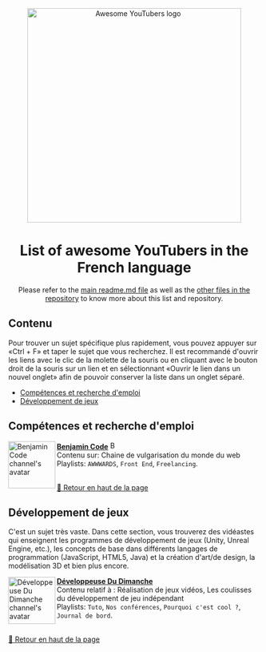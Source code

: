 <div align="center">
	<div>
		<img width="428" src="../../media/logo.svg" alt="Awesome YouTubers logo">
	</div>
  	<h1>
    		List of awesome YouTubers in the French language
  	</h1>
	<p>Please refer to the <a href="https://github.com/JoseDeFreitas/awesome-youtubers/blob/main/readme.md">main readme.md file</a> as well as the <a href="https://github.com/JoseDeFreitas/awesome-youtubers">other files in the repository</a> to know more about this list and repository.</p>
</div>

## Contenu

Pour trouver un sujet spécifique plus rapidement, vous pouvez appuyer sur «Ctrl + F» et taper le sujet que vous recherchez.
Il est recommandé d'ouvrir les liens avec le clic de la molette de la souris ou en cliquant avec le bouton droit de la souris sur un lien et en sélectionnant «Ouvrir le lien dans un nouvel onglet» afin de pouvoir conserver la liste dans un onglet séparé.
- [Compétences et recherche d'emploi](#competences-et-recherche-demploi)
- [Développement de jeux](#developpement-de-jeux)

## Compétences et recherche d'emploi

[<img align="left" height="94px" width="94px" alt="Benjamin Code channel's avatar" src="https://yt3.ggpht.com/a/AATXAJxQ3OKQ1KaMRIw4g29qkcpz2pC8JTop-9pyXhaY5Q=s88-c-k-c0x00ffffff-no-rj"/>](https://www.youtube.com/c/BenjaminCode/)

[**Benjamin Code**](https://www.youtube.com/c/BenjaminCode/) [<img height="16px" width="16px" alt="Badge for youtubers that upload videos weekly" src="../../media/badge-weekly.svg" title="Sube videos semanales"/>](badges.md#weekly-video-upload) \
Contenu sur: Chaine de vulgarisation du monde du web \
Playlists: `AWWWARDS`, `Front End`, `Freelancing`. \
<br/>

[🔼 Retour en haut de la page](#Contenu)

## Développement de jeux

C'est un sujet très vaste. Dans cette section, vous trouverez des vidéastes qui enseignent les programmes de développement de jeux (Unity, Unreal Engine, etc.), les concepts de base dans différents langages de programmation (JavaScript, HTML5, Java) et la création d'art/de design, la modélisation 3D et bien plus encore.

[<img align="left" height="94px" width="94px" alt="Développeuse Du Dimanche channel's avatar" src="https://yt3.ggpht.com/ytc/AAUvwnhrvrwkYlzE7Ipcl_JHCJGWgObDB1Mm2wXx2F3_Ww=s88-c-k-c0x00ffffff-no-rj"/>](https://www.youtube.com/channel/UCVf2py0nEmhiUH7pryhZdyg)

[**Développeuse Du Dimanche**](https://www.youtube.com/channel/UCVf2py0nEmhiUH7pryhZdyg) \
Contenu relatif à : Réalisation de jeux vidéos, Les coulisses du développement de jeu indépendant \
Playlists: `Tuto`, `Nos conférences`, `Pourquoi c'est cool ?`, `Journal de bord`.
<br/><br/>

[🔼 Retour en haut de la page](#Contenu)
